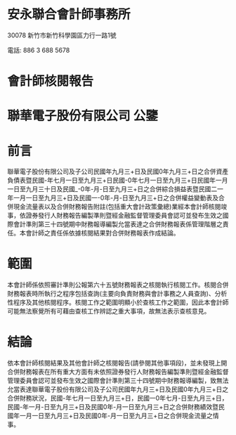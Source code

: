 # 安永聯合會計師事務所

30078 新竹市新竹科學園區力行一路1號

電話: 886 3 688 5678

# 會計師核閱報告

# 聯華電子股份有限公司 公鑒

# 前言

聯華電子股份有限公司及子公司民國年九月三+日及民國0年九月三+日之合併資產負債表暨民國-年七月一日至九月三+日民國-0年七月一日至九月三+日民國年一月一日至九月三十日及民國_-0年-月-日至九月三+日之合併綜合損益表暨民國二一年一月一日至九月三+日及民國一-0年-月-日至九月三+日之合併權益變動表及合併現金流量表以及合併財務報告附註(包括重大會計政策彙總)業經本會計師核閱竣事，依證券發行人財務報告編製準則暨經金融監督管理委員會認可並發布生效之國際會計準則第三十四號期中財務報導編製允當表達之合併財務報表係管理階層之責任。本會計師之責任係依據核閱結果對合併財務報表作成結論。

# 範圍

本會計師係依照審計準則公報第六十五號財務報表之核閱執行核閱工作。核閱合併財務報表時所執行之程序包括查詢(主要向負責財務與會計事務之人員查詢)、分析性程序及其他核閱程序。核閱工作之範圍明顯小於查核工作之範圍，因此本會計師可能無法察覺所有可藉由查核工作辨認之重大事項，故無法表示查核意見。

# 結論

依本會計師核閱結果及其他會計師之核閱報告(請參閱其他事項段)，並未發現上開合併財務報表在所有重大方面有未依照證券發行人財務報告編製準則暨經金融監督管理委員會認可並發布生效之國際會計準則第三十四號期中財務報導編製，致無法允當表達聯華電子股份有限公司及子公司民國年九月三+日及民國0年九月三+日之合併財務狀況，民國-年七月一日至九月三+日，民國一0年七月-日至九月三+日，民國-年一月-日至九月三+日及民國0年-月一日至九月三+日之合併財務績效暨民國年一月一日至九月三+日及民國0年-月一日至九月三+日之合併現金流量之情事。